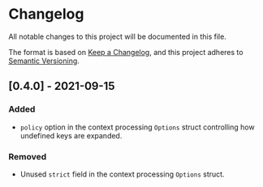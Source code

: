 # Changelog

All notable changes to this project will be documented in this file.

The format is based on [Keep a Changelog](https://keepachangelog.com/en/1.0.0/),
and this project adheres to [Semantic Versioning](https://semver.org/spec/v2.0.0.html).

## [0.4.0] - 2021-09-15
### Added 
- `policy` option in the context processing `Options` struct controlling how undefined keys are expanded.

### Removed
- Unused `strict` field in the context processing `Options` struct.